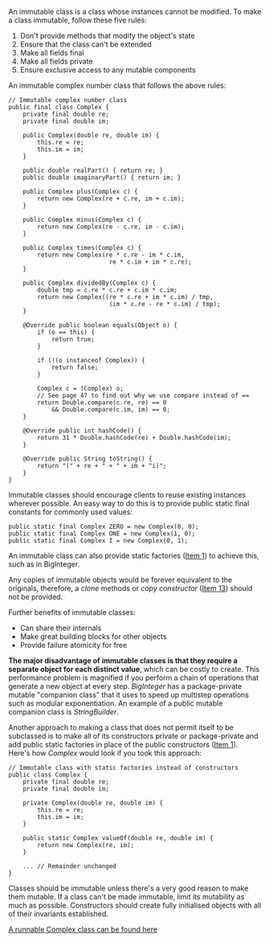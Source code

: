 An immutable class is a class whose instances cannot be modified. To make a class immutable,
follow these five rules:
1. Don't provide methods that modify the object's state
2. Ensure that the class can't be extended
3. Make all fields final
4. Make all fields private
5. Ensure exclusive access to any mutable components

An immutable complex number class that follows the above rules:
```
// Immutable complex number class
public final class Complex {
    private final double re;
    private final double im;
    
    public Complex(double re, double im) {
        this.re = re;
        this.im = im;
    }
    
    public double realPart() { return re; }
    public double imaginaryPart() { return im; }
    
    public Complex plus(Complex c) {
        return new Complex(re + c.re, im + c.im);
    }
    
    public Complex minus(Complex c) {
        return new Complex(re - c.re, im - c.im);
    }
    
    public Complex times(Complex c) {
        return new Complex(re * c.re - im * c.im,
                            re * c.im + im * c.re);
    }
    
    public Complex dividedBy(Complex c) {
        double tmp = c.re * c.re + c.im * c.im;
        return new Complex((re * c.re + im * c.im) / tmp,
                            (im * c.re - re * c.im) / tmp);
    }
    
    @Override public boolean equals(Object o) {
        if (o == this) {
            return true;
        }
        
        if (!(o instanceof Complex)) {
            return false;
        }
        
        Complex c = (Complex) o;
        // See page 47 to find out why we use compare instead of ==
        return Double.compare(c.re, re) == 0
            && Double.compare(c.im, im) == 0;
    }
    
    @Override public int hashCode() {
        return 31 * Double.hashCode(re) + Double.hashCode(im);
    }
    
    @Override public String toString() {
        return "(" + re + " + " + im + "i)";
    }
}
```

Immutable classes should encourage clients to reuse existing instances wherever possible.
An easy way to do this is to provide public static final constants for commonly used values:
```
public static final Complex ZERO = new Complex(0, 0);
public static final Complex ONE = new Complex(1, 0);
public static final Complex I = new Complex(0, 1);
```

An immutable class can also provide static factories ([Item 1](../Chapter-2/Item-1-Consider-static-factory-methods-instead-of-constructors.md))
to achieve this, such as in BigInteger.

Any copies of immutable objects would be forever equivalent to the originals, therefore, a
*clone* methods or *copy constructor* ([Item 13](../Chapter-3/Item-13-Override-clone-judiciously.md))
should not be provided. 

Further benefits of immutable classes:
* Can share their internals
* Make great building blocks for other objects
* Provide failure atomicity for free

**The major disadvantage of immutable classes is that they require a separate object for each distinct
value**, which can be costly to create. This performance problem is magnified if you perform
a chain of operations that generate a new object at every step. *BigInteger* has a 
package-private mutable "companion class" that it uses to speed up multistep operations 
such as modular exponentiation. An example of a public mutable companion class is 
*StringBuilder*.

Another approach to making a class that does not permit itself to be subclassed is to make
all of its constructors private or package-private and add public static factories in place of
the public constructors ([Item 1](../Chapter-2/Item-1-Consider-static-factory-methods-instead-of-constructors.md)).
Here's how *Complex* would look if you took this approach:
```
// Immutable class with static factories instead of constructors
public class Complex {
    private final double re;
    private final double im;
    
    private Complex(double re, double im) {
        this.re = re;
        this.im = im;
    }
    
    public static Complex valueOf(double re, double im) {
        return new Complex(re, im);
    }
    
    ... // Remainder unchanged
}
```

Classes should be immutable unless there's a very good reason to make them mutable. If a
class can't be made immutable, limit its mutability as much as possible. Constructors should
create fully initialised objects with all of their invariants established. 

[A runnable Complex class can be found here](../src/effectivejava/chapter4/item17/Complex.java)